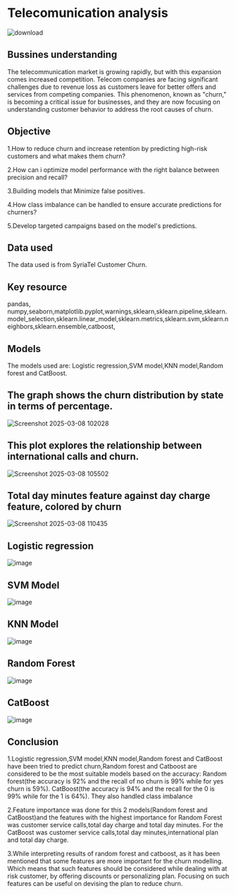 # Telecomunication analysis


![download](https://github.com/user-attachments/assets/a4a2e99c-3355-4d53-abfd-738564d277e8)





## Bussines understanding
The telecommunication market is growing rapidly, but with this expansion comes increased competition. Telecom companies are facing significant challenges due to revenue loss as customers leave for better offers and services from competing companies. This phenomenon, known as "churn," is becoming a critical issue for businesses, and they are now focusing on understanding customer behavior to address the root causes of churn.

## Objective
1.How to reduce churn and increase retention by predicting high-risk customers and what makes them churn?

2.How can i optimize model performance with the right balance between precision and recall?

3.Building models that Minimize false positives.

4.How class imbalance can be handled to ensure accurate predictions for churners?

5.Develop targeted campaigns based on the model's predictions.

## Data used 
The data used is from  SyriaTel Customer Churn.

## Key resource
pandas, numpy,seaborn,matplotlib.pyplot,warnings,sklearn,sklearn.pipeline,sklearn.model_selection,sklearn.linear_model,sklearn.metrics,sklearn.svm,sklearn.neighbors,sklearn.ensemble,catboost,

## Models
The models used are: Logistic regression,SVM model,KNN model,Random forest and CatBoost.


## The graph shows the churn distribution by state in terms of percentage.


![Screenshot 2025-03-08 102028](https://github.com/user-attachments/assets/099af0e4-546e-4a27-9827-1f4b7db412df)





## This plot explores the relationship between international calls and churn.



![Screenshot 2025-03-08 105502](https://github.com/user-attachments/assets/35e27416-9909-426e-8ef0-f9d5dec89b43)






## Total day minutes feature against day charge feature, colored by churn




![Screenshot 2025-03-08 110435](https://github.com/user-attachments/assets/4a8817f7-84de-4cac-b126-ef3350fccde0)






## Logistic regression


![image](https://github.com/user-attachments/assets/3af08580-cb1c-4f75-96f0-5b932b5c575f)







## SVM Model



![image](https://github.com/user-attachments/assets/00df16fa-1410-4f07-b0e0-550f5732c126)







## KNN Model




![image](https://github.com/user-attachments/assets/4688938a-c6af-4ac9-893d-037bbe079e9d)






## Random Forest



![image](https://github.com/user-attachments/assets/9beda68e-aa56-4ffb-bc26-599268637804)







## CatBoost




![image](https://github.com/user-attachments/assets/02652384-4a2e-4a04-b796-a2d2ff3c4f46)









## Conclusion

1.Logistic regression,SVM model,KNN model,Random forest and CatBoost have been tried to predict churn,Random forest and Catboost are considered to be the most suitable models based on the accuracy: Random forest(the accuracy is 92% and the recall of no churn is 99% while for yes churn is 59%). CatBoost(the accuracy is 94% and the recall for the 0 is 99% while for the 1 is 64%). They also handled class imbalance

2.Feature importance was done for this 2 models(Random forest and CatBoost)and the features with the highest importance for Random Forest was customer service calls,total day charge and total day minutes. For the CatBoost was customer service calls,total day minutes,international plan and total day charge.

3.While interpreting results of random forest and catboost, as it has been mentioned that some features are more important for the churn modelling. Which means that such features should be considered while dealing with at risk customer, by offering discounts or personalizing plan. Focusing on such features can be useful on devising the plan to reduce churn.






